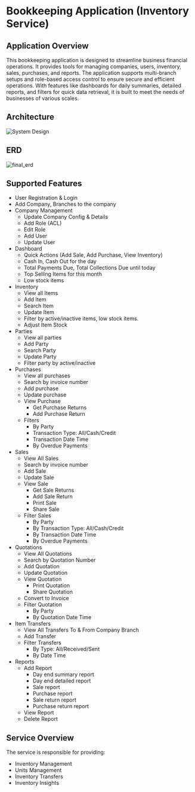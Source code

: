 # Bookkeeping Application (Inventory Service)

## Application Overview

This bookkeeping application is designed to streamline business financial operations. It provides tools for managing companies, users, inventory, sales, purchases, and reports. The application supports multi-branch setups and role-based access control to ensure secure and efficient operations. With features like dashboards for daily summaries, detailed reports, and filters for quick data retrieval, it is built to meet the needs of businesses of various scales.

## Architecture 
![System Design](https://github.com/user-attachments/assets/95731e3b-9951-4de6-bfa2-8c4e36ed53aa)

## ERD
![final_erd](https://github.com/user-attachments/assets/b78e5594-3ec2-4205-be31-3d691364b9a2)



## Supported Features

* User Registration & Login
* Add Company, Branches to the company
* Company Management
   - Update Company Config & Details
   - Add Role (ACL)
   - Edit Role
   - Add User
   - Update User
* Dashboard
   - Quick Actions (Add Sale, Add Purchase, View Inventory)
   - Cash In, Cash Out for the day
   - Total Payments Due, Total Collections Due until today
   - Top Selling Items for this month
   - Low stock items
* Inventory
   - View all Items
   - Add Item
   - Search Item
   - Update Item
   - Filter by active/inactive items, low stock items.
   - Adjust Item Stock
* Parties
   - View all parties
   - Add Party
   - Search Party
   - Update Party 
   - Filter party by active/inactive
* Purchases
   - View all purchases
   - Search by invoice number
   - Add purchase
   - Update purchase
   - View Purchase
      - Get Purchase Returns
      - Add Purchase Return
   - Filters
      - By Party
      - Transaction Type: All/Cash/Credit
      - Transaction Date Time
      - By Overdue Payments
* Sales
   - View All Sales
   - Search by invoice number
   - Add Sale
   - Update Sale
   - View Sale
      - Get Sale Returns
      - Add Sale Return
      - Print Sale
      - Share Sale
   - Filter Sales
      - By Party
      - By Transaction Type: All/Cash/Credit
      - By Transaction Date Time
      - By Overdue Payments
* Quotations
   - View All Quotations
   - Search by Quotation Number
   - Add Quotation
   - Update Quotation
   - View Quotation
      - Print Quotation
      - Share Quotation
   - Convert to Invoice
   - Filter Quotation
      - By Party
      - By Quotation Date Time
* Item Transfers
   - View All Transfers To & From Company Branch
   - Add Transfer
   - Filter Transfers
      - By Type: All/Received/Sent
      - By Date Time
* Reports
   - Add Report
      - Day end summary report
      - Day end detailed report
      - Sale report
      - Purchase report
      - Sale return report
      - Purchase return report
   - View Report
   - Delete Report


## Service Overview 

The service is responsible for providing: 

* Inventory Management
* Units Management
* Inventory Transfers
* Inventory Insights
